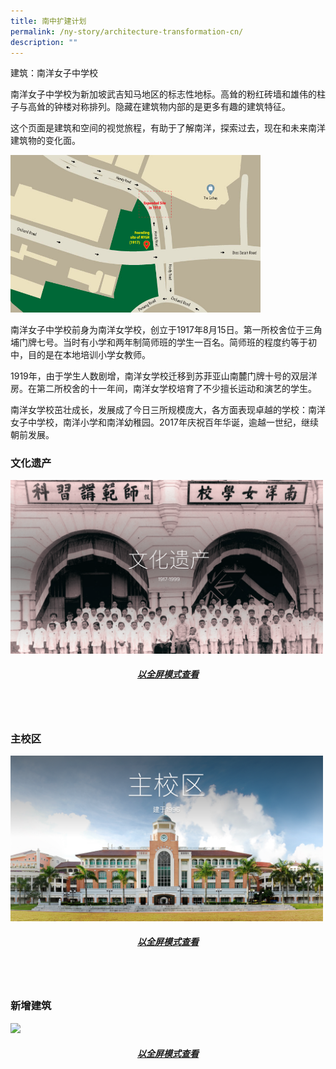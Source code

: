 ```yaml
---
title: 南中扩建计划
permalink: /ny-story/architecture-transformation-cn/
description: ""
---
```

建筑：南洋女子中学校

南洋女子中学校为新加坡武吉知马地区的标志性地标。高耸的粉红砖墙和雄伟的柱子与高耸的钟楼对称排列。隐藏在建筑物内部的是更多有趣的建筑特征。


这个页面是建筑和空间的视觉旅程，有助于了解南洋，探索过去，现在和未来南洋建筑物的变化面。

<img src="/images/nyghheritagemaps.jpg" style="width:400px">
<br>

南洋女子中学校前身为南洋女学校，创立于1917年8月15日。第一所校舍位于三角埔门牌七号。当时有小学和两年制简师班的学生一百名。简师班的程度约等于初中，目的是在本地培训小学女教师。

1919年，由于学生人数剧增，南洋女学校迁移到苏菲亚山南麓门牌十号的双层洋房。在第二所校舍的十一年间，南洋女学校培育了不少擅长运动和演艺的学生。

南洋女学校茁壮成长，发展成了今日三所规模庞大，各方面表现卓越的学校：南洋女子中学校，南洋小学和南洋幼稚园。2017年庆祝百年华诞，逾越一世纪，继续朝前发展。

###   文化遗产
<img src="/images/school%20heritage.png" style="width:500px">

##### <center><a target="_blank" href="https://express.adobe.com/page/B5w5Fh47zygSW/">以全屏模式查看</a></center>
<br>
<br>


### 主校区
<img src="/images/main%20campus.png" style="width:500px">

##### <center><a target="_blank" href="https://express.adobe.com/page/wKXMOguXCmt9L/">以全屏模式查看</a></center>
<br>	
<br>


### 新增建筑
<img src="/images/new%20addition.png" style="width:500px">
<br>

##### <center><a target="_blank" href="https://express.adobe.com/page/YM14pZjrBNvHC/">以全屏模式查看</a></center>